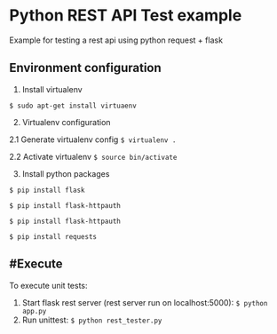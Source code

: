 # Python REST API Test example

Example for testing a rest api using python request + flask

## Environment configuration
1. Install virtualenv

`$ sudo apt-get install virtuaenv`

2. Virtualenv configuration
  
  2.1 Generate virtualenv config
    `$ virtualenv .`
  
  2.2 Activate virtualenv
    `$ source bin/activate`

3. Install python packages

  `$ pip install flask`

  `$ pip install flask-httpauth`
  
  `$ pip install flask-httpauth`

  `$ pip install requests`

## #Execute
To execute unit tests:

1. Start flask rest server (rest server run on localhost:5000):
  `$ python app.py`
2. Run unittest:
  `$ python rest_tester.py`


